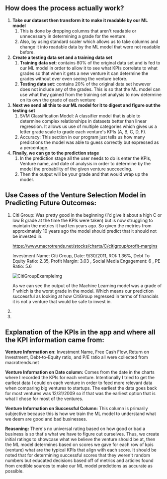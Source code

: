 ## **How does the process actually work?**

1.  **Take our dataset then transform it to make it readable by our ML model**
    1.  This is done by dropping columns that aren't readable or unnecessary in determining a grade for the venture.
    2.  Also, by using standard scaler which allows us to take columns and change it into readable data by the ML model that were not readable before.
2.  **Create a testing data set and a training data set**
    1.  **Training data set**: contains 80% of the original data set and is fed to our ML model in order to allow it to see what KPIs correlate to what grades so that when it gets a new venture it can determine the grades without ever even seeing the venture before.
    2.  **Testing data set**: contains 20% of the original data set however does not include any of the grades. This is so that the ML model can use what they gained from the training set analysis to now determine on its own the grade of each venture
3.  **Next we send all this to our ML model for it to digest and figure out the testing set**
    1.  SVM Classification Model: A classifier model that is able to determine complex relationships in datasets better than linear regression. It allows us use of multiple categories which gives us a letter grade scale to grade each venture's KPIs (A, B, C, D, F).
    2.  Accuracy: This section in our program just tells us how many predictions the model was able to guess correctly but expressed as a percentage.
4.  **Finally, we can go to the prediction stage**
    1.  In the prediction stage all the user needs to do is enter the KPIs, Venture name, and date of analysis in order to determine by the model the probability of the given venture succeeding.
    2.  Then the output will be your grade and that would wrap up the model.

## **Use Cases of the Venture Selection Model in Predicting Future Outcomes:**

1.  Citi Group: Was pretty good in the beginning (I'd give it about a high C or low B grade at the time the KPIs were taken) but is now struggling to maintain the metrics it had ten years ago. So given the metrics from approximately 10 years ago the model should predict that it should not be invested in.

    <https://www.macrotrends.net/stocks/charts/C/citigroup/profit-margins>

    Investment Name: Citi Group, Date: 9/30/2011, ROI: 1.36%, Debt To Equity Ratio: 2.35, Profit Margin: 3.03 , Social Media Engagement: 6 , PE Ratio: 5.6
    
    ![CitiGroupExampleImg](https://github.com/AryaJ3365/Investment-Prediction-Application/assets/91634509/6ec9a2ba-11b6-4a2e-98a4-b7eb302b085f)

    As we can see the output of the Machine Learning model was a grade of F which is the worst grade in the model. Which means our prediction successful as looking at how CitiGroup regressed in terms of financials it is not a venture that would be safe to invest in.

3.

4.

## **Explanation of the KPIs in the app and where all the KPI information came from:**

**Venture Information on:** Investment Name, Free Cash Flow, Return on Investment, Debt-to-Equity ratio, and P/E ratio all were collected from macrotrends.net

**Venture Information on Date column:** Comes from the date in the charts where I recorded the KPIs for each venture. Intentionally I tried to get the earliest data I could on each venture in order to feed more relevant data when comparing big ventures to startups. The earliest the data goes back for most ventures was 12/31/2009 so if that was the earliest option that is what I chose for most of the ventures.

**Venture Information on Successful Column:** This column is primarily subjective because this is how we train the ML model to understand what we deem are good and bad businesses.

**Reasoning:** There's no universal rating based on how good or bad a business is so that's what we have to figure out ourselves. Thus, we create initial ratings to showcase what we believe the venture should be at, then the ML model determines based on scores we gave for each row of kpis (venture) what are the typical KPIs that align with each score. It should be noted that for determining successful scores that they weren't random numbers but educated decisions based off of metrics and articles found from credible sources to make our ML model predictions as accurate as possible.
